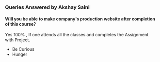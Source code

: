 ### Queries Answered by Akshay Saini

#### Will you be able to make company's production website after completion of this course?

Yes 100% , If one attends all the classes and completes the Assignment with Project.

- Be Curious
- Hunger
